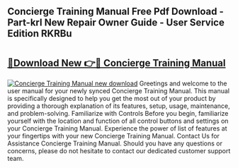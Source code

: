 ## Concierge Training Manual Free Pdf Download - Part-krl New Repair Owner Guide - User Service Edition RKRBu

# <h2><a href="http://bc16704.oget.top/?id=Concierge+Training+Manual">🔗Download New 👉🔴 Concierge Training Manual</a></h2>

[![Concierge Training Manual new download](https://i.imgur.com/5g1atiW.png)](http://bc16704.oget.top/?id=Concierge+Training+Manual)
Greetings and welcome to the user manual for your newly synced Concierge Training Manual. This manual is specifically designed to help you get the most out of your product by providing a thorough explanation of its features, setup, usage, maintenance, and problem-solving. Familiarize with Controls Before you begin, familiarize yourself with the location and function of all control buttons and settings on your Concierge Training Manual. Experience the power of list of features at your fingertips with your new Concierge Training Manual. Contact Us for Assistance Concierge Training Manual. Should you have any questions or concerns, please do not hesitate to contact our dedicated customer support team.

